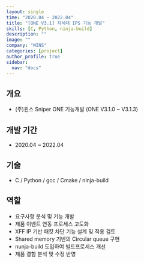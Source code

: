 ```yaml
---
layout: single
time: "2020.04 ~ 2022.04"
title: "[ONE V3.1] 차세대 IPS 기능 개발"
skills: [C, Python, ninja-build]
description: ""
image: ""
company: "WINS"
categories: [project]
author_profile: true
sidebar:
  nav: "docs"
---
```


## 개요

* (주)윈스 Sniper ONE 기능개발 (ONE V3.1.0 ~ V3.1.3)

## 개발 기간

* 2020.04 ~ 2022.04

## 기술

*  C / Python / gcc / Cmake / ninja-build

## 역할

* 요구사항 분석 및 기능 개발 
* 제품 이벤트 연동 프로세스 고도화
* XFF IP 기반 패킷 차단 기능 설계 및 적용 검토
* Shared memory 기반의 Circular queue 구현
* nunja-build 도입하여 빌드프로세스 개선
* 제품 결함 분석 및 수정 반영

